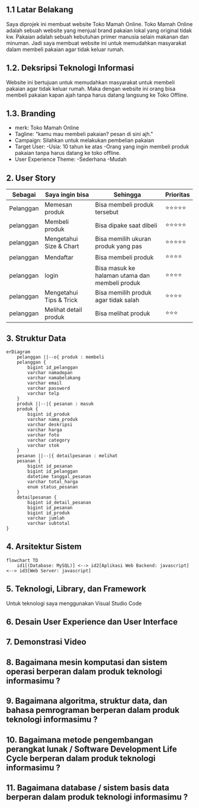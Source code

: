 ## 1.1 Latar Belakang

 Saya diprojek ini membuat website Toko Mamah Online. Toko Mamah Online adalah sebuah website yang menjual brand pakaian lokal yang original tidak kw. Pakaian adalah sebuah kebutuhan primer manusia selain makanan dan minuman. Jadi saya membuat website ini untuk memudahkan masyarakat dalam membeli pakaian agar tidak keluar rumah.

## 1.2. Deksripsi Teknologi Informasi

Website ini bertujuan untuk memudahkan masyarakat untuk membeli pakaian agar tidak keluar rumah. Maka dengan website ini orang bisa membeli pakaian kapan ajah tanpa harus datang langsung ke Toko Offline.

## 1.3. Branding
 - merk: Toko Mamah Online
 - Tagline: "kamu mau membeli pakaian? pesan di sini ajh."
 - Campaign: Silahkan untuk melakukan pembelian pakaian
 - Target User:
    -Usia: 10 tahun ke atas
    -Orang yang ingin membeli produk pakaian tanpa harus datang ke toko offline.
 - User Experience Theme:
    -Sederhana
    -Mudah
    
## 2. User Story

Sebagai | Saya ingin bisa | Sehingga | Prioritas
---|---|---|---
Pelanggan | Memesan produk | Bisa membeli produk tersebut | ⭐⭐⭐⭐⭐
pelanggan | Membeli produk | Bisa dipake saat dibeli | ⭐⭐⭐⭐⭐
pelanggan | Mengetahui Size & Chart | Bisa memilih ukuran produk yang pas | ⭐⭐⭐⭐⭐
pelanggan | Mendaftar | Bisa membeli produk | ⭐⭐⭐⭐
pelanggan | login | Bisa masuk ke halaman utama dan membeli produk | ⭐⭐⭐⭐
pelanggan | Mengetahui Tips & Trick | Bisa memilih produk agar tidak salah | ⭐⭐⭐⭐
pelanggan | Melihat detail produk | Bisa melihat produk | ⭐⭐⭐


## 3. Struktur Data
```mermaid
erDiagram
    pelanggan ||--o{ produk : membeli
    pelanggan {
        bigint id_pelanggan
        varchar namadepan
        varchar namabelakang
        varchar email
        varchar password
        varchar telp
    }
    produk ||--|{ pesanan : masuk
    produk {
        bigint id_produk
        varchar nama_produk
        varchar deskripsi
        varchar harga
        varchar foto
        varchar category
        varchar stok
    }
    pesanan ||--|{ detailpesanan : melihat
    pesanan {
        bigint id_pesanan
        bigint id_pelanggan
        datetime tanggal_pesanan
        varchar total_harga
        enum status_pesanan
    }
    detailpesanan {
        bigint id_detail_pesanan
        bigint id_pesanan
        bigint id_produk
        varchar jumlah
        varchar subtotal
}
```


## 4. Arsitektur Sistem
```mermaid
flowchart TD
    id1[(Database: MySQL)] <--> id2[Aplikasi Web Backend: javascript] <--> id3[Web Server: javascript]  
```

## 5. Teknologi, Library, dan Framework

Untuk teknologi saya menggunakan Visual Studio Code

## 6. Desain User Experience dan User Interface




## 7. Demonstrasi Video


## 8. Bagaimana mesin komputasi dan sistem operasi berperan dalam produk teknologi informasimu ?


## 9. Bagaimana algoritma, struktur data, dan bahasa pemrograman berperan dalam produk teknologi informasimu ?


## 10. Bagaimana metode pengembangan perangkat lunak / Software Development Life Cycle berperan dalam produk teknologi informasimu ?



## 11. Bagaimana database / sistem basis data berperan dalam produk teknologi informasimu ?


